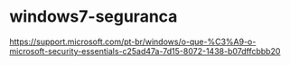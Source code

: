 # windows7-seguranca

https://support.microsoft.com/pt-br/windows/o-que-%C3%A9-o-microsoft-security-essentials-c25ad47a-7d15-8072-1438-b07dffcbbb20


